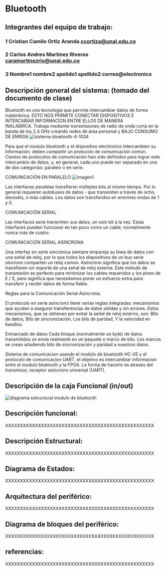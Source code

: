 # Bluetooth

## Integrantes del equipo de trabajo:

### 1 Cristian Camilo Ortiz Aranda ccortiza@unal.edu.co

### 2 Carlos Andres Martinez Riveros caramartinezriv@unal.edu.co

### 3 Nombre1 nombre2 apelido1 apellido2 correo@electronico


## Descripción general del sistema: (tomado del documento de clase)
Bluetooth es una tecnología  que permite  intercambiar datos de forma inalámbrica. ESTO NOS PERMITE CONECTAR DISPOSITIVOS E INTERCABIAR INFORMACION ENTRE ELLOS DE MANERA INALABRICA. Trabaja mediante transmisiones de radio de onda corta en la banda de los 2,4 GHz creando redes de área personal y BAJO CONSUMO DE ENRGIA
![sistema-bluetooth-4-1024](https://user-images.githubusercontent.com/14295760/30007421-73d4059c-90d3-11e7-91a1-e8a5ee8e4048.jpg)

Para que el modulo bluetooth y el dispositivo electronico intercambien su información, deben compartir un protocolo de comunicación común. Cientos de protocolos de comunicación han sido definidos para lograr este intercambio de datos, y, en general, cada uno puede ser separado en una de dos categorías: paralelo o en serie.

COMUNICACIÓN EN PARALELO
![imagen1](https://user-images.githubusercontent.com/14295760/30022647-c93f7a80-9131-11e7-88ee-c0b164a50d70.png)

Las interfaces paralelas transfieren múltiples bits al mismo tiempo. Por lo general requieren autobuses de datos - que transmiten a través de ocho, dieciséis, o más cables. Los datos son transferidos en enormes ondas de 1 y 0.

COMUNICACIÓN SERIAL

Las interfaces serie transmiten sus datos, un solo bit a la vez. Estas interfaces pueden funcionar en tan poco como un cable, normalmente nunca más de cuatro.

COMUNICACIÓN SERIAL ASINCRONA

Una interfaz en serie sincrónica siempre empareja su línea de datos con una señal de reloj, por lo que todos los dispositivos de un bus serie síncrono comparten un reloj común.
Asíncrono significa que los datos se transfieren sin soporte de una señal de reloj externa. Este método de transmisión es perfecto para minimizar los cables requeridos y los pines de E / S, pero significa que necesitamos poner un esfuerzo extra para transferir y recibir datos de forma fiable.

Reglas para la Comunicación Serial Asincrona.

El protocolo en serie asíncrono tiene varias reglas integradas: mecanismos que ayudan a asegurar transferencias de datos sólidas y sin errores. Estos mecanismos, que se obtienen por evitar la señal de reloj externo, son:
Bits de datos,
Bits de sincronización,
Los bits de paridad,
Y la velocidad en baudios.

Enmarcado de datos
Cada bloque (normalmente un byte) de datos transmitidos se envía realmente en un paquete o marco de bits. Los marcos se crean añadiendo bits de sincronización y paridad a nuestros datos.




 Sistema de comunicacion usando el modulo de bluetooth HC-05 y el protocolo de comunicacion UART. el objetivo es intercambiar informacion entre el modulo bluetooth y la FPGA. La forma de hacerlo es atraves del transmisor, receptor asincrono universal (UART).
 
## Descripción de la caja Funcional  (in/out)
![diagrama estructural modulo de bluetooth](https://user-images.githubusercontent.com/14295760/30006343-3aaafc10-90bc-11e7-9ef9-a25b44e576d2.png)

## Descripción funcional:

XXXXXXXXXXXXXXXXXXXXXXXXXXXXXXXXXXXXXXXXXXXXXXXXXX

## Descripción Estructural:

XXXXXXXXXXXXXXXXXXXXXXXXXXXXXXXXXXXXXXXXXXXXXXXXXX

## Diagrama de Estados:

XXXXXXXXXXXXXXXXXXXXXXXXXXXXXXXXXXXXXXXXXXXXXXXXXX

## Arquitectura del periférico:

XXXXXXXXXXXXXXXXXXXXXXXXXXXXXXXXXXXXXXXXXXXXXXXXXX

## Diagrama de bloques del periférico:

XXXXXXXXXXXXXXXXXXXXXXXXXXXXXXXXXXXXXXXXXXXXXXXXXX

## referencias:

XXXXXXXXXXXXXXXXXXXXXXXXXXXXXXXXXXXXXXXXXXXXXXXXXX

